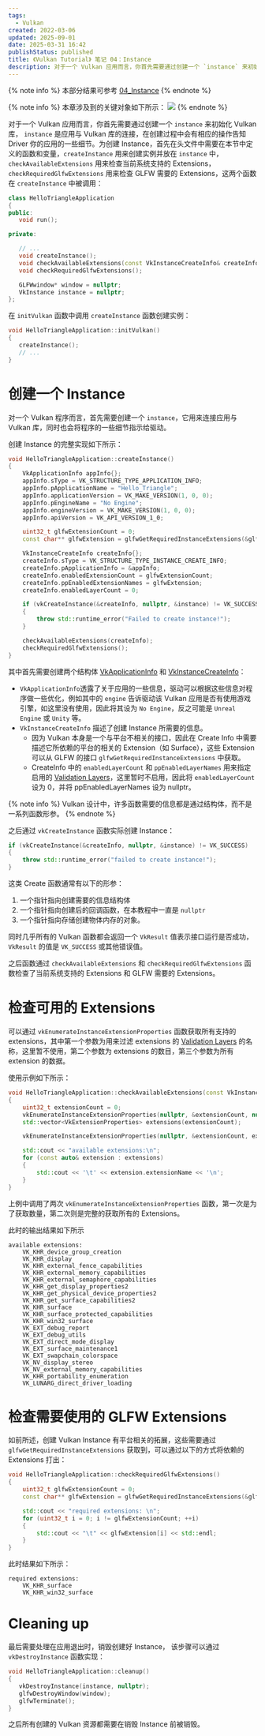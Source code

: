 ```yaml
---
tags:
  - Vulkan
created: 2022-03-06
updated: 2025-09-01
date: 2025-03-31 16:42
publishStatus: published
title: 《Vulkan Tutorial》 笔记 04：Instance
description: 对于一个 Vulkan 应用而言，你首先需要通过创建一个 `instance` 来初始化 Vulkan 库， `instance` 是应用与 Vulkan 库的连接，在创建过程中会有相应的操作告知 Driver 你的应用的一些细节
---
```


{% note info %}
本部分结果可参考 [04_Instance](https://github.com/xuejiaW/LearnVulkan/tree/main/_04_Instance)
{% endnote %}


{% note info %}
本章涉及到的关键对象如下所示：
![](/ch_04_instance/vulkaninstance.excalidraw.svg)
{% endnote %}

对于一个 Vulkan 应用而言，你首先需要通过创建一个 `instance` 来初始化 Vulkan 库， `instance` 是应用与 Vulkan 库的连接，在创建过程中会有相应的操作告知 Driver 你的应用的一些细节。为创建 Instance，首先在头文件中需要在本节中定义的函数和变量，`createInstance` 用来创建实例并放在 `instance` 中，`checkAvailableExtensions` 用来检查当前系统支持的 Extensions，`checkRequiredGlfwExtensions` 用来检查 GLFW 需要的 Extensions，这两个函数在 `createInstance` 中被调用：

 ```cpp
 class HelloTriangleApplication
{
public:
    void run();

private:

    // ...
    void createInstance();
    void checkAvailableExtensions(const VkInstanceCreateInfo& createInfo);
    void checkRequiredGlfwExtensions();

    GLFWwindow* window = nullptr;
    VkInstance instance = nullptr;
};
 ```

在 `initVulkan` 函数中调用 `createInstance` 函数创建实例：

 ```cpp
void HelloTriangleApplication::initVulkan()
{
    createInstance();
    // ...
}
 ```

# 创建一个 Instance

对一个 Vulkan 程序而言，首先需要创建一个 `instance`，它用来连接应用与 Vulkan 库，同时也会将程序的一些细节指示给驱动。

创建 Instance 的完整实现如下所示：

```cpp
void HelloTriangleApplication::createInstance()
{
    VkApplicationInfo appInfo{};
    appInfo.sType = VK_STRUCTURE_TYPE_APPLICATION_INFO;
    appInfo.pApplicationName = "Hello_Triangle";
    appInfo.applicationVersion = VK_MAKE_VERSION(1, 0, 0);
    appInfo.pEngineName = "No Engine";
    appInfo.engineVersion = VK_MAKE_VERSION(1, 0, 0);
    appInfo.apiVersion = VK_API_VERSION_1_0;

    uint32_t glfwExtensionCount = 0;
    const char** glfwExtension = glfwGetRequiredInstanceExtensions(&glfwExtensionCount);

    VkInstanceCreateInfo createInfo{};
    createInfo.sType = VK_STRUCTURE_TYPE_INSTANCE_CREATE_INFO;
    createInfo.pApplicationInfo = &appInfo;
    createInfo.enabledExtensionCount = glfwExtensionCount;
    createInfo.ppEnabledExtensionNames = glfwExtension;
    createInfo.enabledLayerCount = 0;

    if (vkCreateInstance(&createInfo, nullptr, &instance) != VK_SUCCESS)
    {
        throw std::runtime_error("Failed to create instance!");
    }

    checkAvailableExtensions(createInfo);
    checkRequiredGlfwExtensions();
}
```

其中首先需要创建两个结构体 [VkApplicationInfo](https://registry.khronos.org/vulkan/specs/latest/man/html/VkApplicationInfo.html) 和 [VkInstanceCreateInfo](https://registry.khronos.org/vulkan/specs/latest/man/html/VkInstanceCreateInfo.html)：
- `VkApplicationInfo`透露了关于应用的一些信息，驱动可以根据这些信息对程序做一些优化，例如其中的 `engine` 告诉驱动该 Vulkan 应用是否有使用游戏引擎，如这里没有使用，因此将其设为 `No Engine`，反之可能是 `Unreal Engine` 或 `Unity` 等。
- `VkInstanceCreateInfo` 描述了创建 Instance 所需要的信息。
    - 因为 Vulkan 本身是一个与平台不相关的接口，因此在 Create Info 中需要描述它所依赖的平台的相关的 Extension（如 Surface），这些 Extension 可以从 GLFW 的接口 `glfwGetRequiredInstanceExtensions` 中获取。
    - CreateInfo 中的 `enabledLayerCount` 和 `ppEnabledLayerNames` 用来指定启用的 [Validation Layers](/ch_05_validation_layers)，这里暂时不启用，因此将 `enabledLayerCount` 设为 0，并将 ppEnabledLayerNames 设为 nullptr。

{% note info %}
Vulkan 设计中，许多函数需要的信息都是通过结构体，而不是一系列函数形参。
{% endnote %}

之后通过 `vkCreateInstance` 函数实际创建 Instance：
```cpp
if (vkCreateInstance(&createInfo, nullptr, &instance) != VK_SUCCESS)
{
	throw std::runtime_error("failed to create instance!");
}
```

这类 Create 函数通常有以下的形参：
1. 一个指针指向创建需要的信息结构体
2. 一个指针指向创建后的回调函数，在本教程中一直是 `nullptr`
3. 一个指针指向存储创建物体内存的对象。

同时几乎所有的 Vulkan 函数都会返回一个 `VkResult` 值表示接口运行是否成功，`VkResult` 的值是 `VK_SUCCESS` 或其他错误值。

之后函数通过 `checkAvailableExtensions` 和 `checkRequiredGlfwExtensions` 函数检查了当前系统支持的 Extensions 和 GLFW 需要的 Extensions。


# 检查可用的 Extensions

可以通过 `vkEnumerateInstanceExtensionProperties` 函数获取所有支持的 extensions，其中第一个参数为用来过滤 extensions 的 [Validation Layers](/ch_05_validation_layers) 的名称，这里暂不使用，第二个参数为 extensions 的数目，第三个参数为所有 extension 的数据。

使用示例如下所示：
```cpp
void HelloTriangleApplication::checkAvailableExtensions(const VkInstanceCreateInfo& createInfo)
{
    uint32_t extensionCount = 0;
    vkEnumerateInstanceExtensionProperties(nullptr, &extensionCount, nullptr);
    std::vector<VkExtensionProperties> extensions(extensionCount);

    vkEnumerateInstanceExtensionProperties(nullptr, &extensionCount, extensions.data());

    std::cout << "available extensions:\n";
    for (const auto& extension : extensions)
    {
        std::cout << '\t' << extension.extensionName << '\n';
    }
}
```

上例中调用了两次 `vkEnumerateInstanceExtensionProperties` 函数，第一次是为了获取数量，第二次则是完整的获取所有的 Extensions。

此时的输出结果如下所示
```text
available extensions:
	VK_KHR_device_group_creation
	VK_KHR_display
	VK_KHR_external_fence_capabilities
	VK_KHR_external_memory_capabilities
	VK_KHR_external_semaphore_capabilities
	VK_KHR_get_display_properties2
	VK_KHR_get_physical_device_properties2
	VK_KHR_get_surface_capabilities2
	VK_KHR_surface
	VK_KHR_surface_protected_capabilities
	VK_KHR_win32_surface
	VK_EXT_debug_report
	VK_EXT_debug_utils
	VK_EXT_direct_mode_display
	VK_EXT_surface_maintenance1
	VK_EXT_swapchain_colorspace
	VK_NV_display_stereo
	VK_NV_external_memory_capabilities
	VK_KHR_portability_enumeration
	VK_LUNARG_direct_driver_loading
```

# 检查需要使用的 GLFW Extensions

如前所述，创建 Vulkan Instance 有平台相关的拓展，这些需要通过 `glfwGetRequiredInstanceExtensions` 获取到，可以通过以下的方式将依赖的 Extensions 打出：

```cpp
void HelloTriangleApplication::checkRequiredGlfwExtensions()
{
    uint32_t glfwExtensionCount = 0;
    const char** glfwExtension = glfwGetRequiredInstanceExtensions(&glfwExtensionCount);

    std::cout << "required extensions: \n";
    for (uint32_t i = 0; i != glfwExtensionCount; ++i)
    {
        std::cout << "\t" << glfwExtension[i] << std::endl;
    }
}
```

此时结果如下所示：

```text
required extensions: 
	VK_KHR_surface
	VK_KHR_win32_surface
```
 
 # Cleaning up

 最后需要处理在应用退出时，销毁创建好 Instance， 该步骤可以通过 `vkDestroyInstance` 函数实现：

 ```cpp
void HelloTriangleApplication::cleanup()
{
    vkDestroyInstance(instance, nullptr);
    glfwDestroyWindow(window);
    glfwTerminate();
}
 ```

 之后所有创建的 Vulkan 资源都需要在销毁 Instance 前被销毁。
